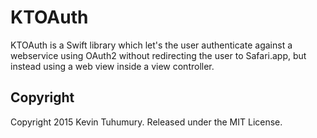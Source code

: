 # KTOAuth

KTOAuth is a Swift library which let's the user authenticate against a webservice using OAuth2 without redirecting the user to Safari.app, but instead using a web view inside a view controller.

## Copyright

Copyright 2015 Kevin Tuhumury. Released under the MIT License.
